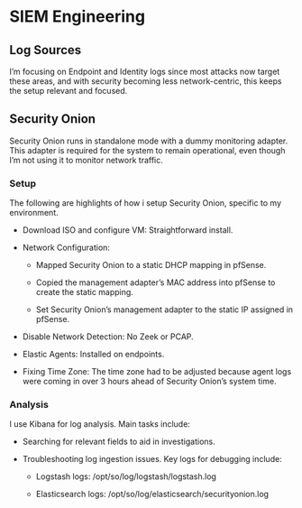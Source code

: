 # SIEM Engineering

## Log Sources

I’m focusing on Endpoint and Identity logs since most attacks now target these areas, and with security becoming less network-centric, this keeps the setup relevant and focused.

## Security Onion

Security Onion runs in standalone mode with a dummy monitoring adapter. This adapter is required for the system to remain operational, even though I’m not using it to monitor network traffic.

### Setup

The following are highlights of how i setup Security Onion, specific to my environment. 

- Download ISO and configure VM: Straightforward install.

- Network Configuration:

    - Mapped Security Onion to a static DHCP mapping in pfSense.

    - Copied the management adapter’s MAC address into pfSense to create the static mapping.
 
    - Set Security Onion’s management adapter to the static IP assigned in pfSense.
 
- Disable Network Detection: No Zeek or PCAP.

- Elastic Agents: Installed on endpoints.

- Fixing Time Zone: The time zone had to be adjusted because agent logs were coming in over 3 hours ahead of Security Onion’s system time.

### Analysis

I use Kibana for log analysis. Main tasks include:

- Searching for relevant fields to aid in investigations.

- Troubleshooting log ingestion issues. Key logs for debugging include:
 
    - Logstash logs: /opt/so/log/logstash/logstash.log
 
    - Elasticsearch logs: /opt/so/log/elasticsearch/securityonion.log
 
